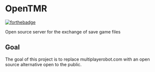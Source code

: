 # OpenTMR
[![forthebadge](https://forthebadge.com/images/badges/gluten-free.svg)](https://forthebadge.com)

Open source server for the exchange of save game files

## Goal
The goal of this project is to replace multiplayerobot.com with an open source alternative open to the public.



